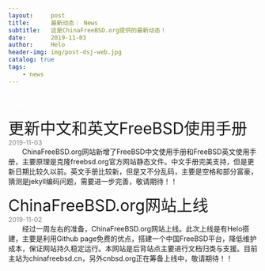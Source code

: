 ```yaml
---
layout:     post
title:      最新动态｜ News
subtitle:   这是ChinaFreeBSD.org提供的最新动态！
date:       2019-11-03
author:     Helo
header-img: img/post-dsj-web.jpg
catalog: true
tags:
    - news
---
```


## <font size="1" color="white">2019年11月</font>

<font size="6">更新中文和英文FreeBSD使用手册</font>  
<font size="2" color="gray">2019-11-03&ensp;&ensp;&ensp;&ensp;</font>  
&ensp;&ensp;&ensp;&ensp;ChinaFreeBSD.org网站新增了FreeBSD中文使用手册和FreeBSD英文使用手册，主要原理是克隆freebsd.org官方网站静态文件。中文手册完美支持，但是更新日期比较久以前。英文手册比较新，但是又不分乱码，主要是空格和部分富豪，猜测是jekyll编码问题，需要进一步完善，敬请期待！！

<font size="6">ChinaFreeBSD.org网站上线</font>  
<font size="2" color="gray">2019-11-02&ensp;&ensp;&ensp;&ensp;</font>    
&ensp;&ensp;&ensp;&ensp;经过一周左右的准备，ChinaFreeBSD.org网站上线。此次上线是有Helo搭建，主要是利用Github page免费的优点，搭建一个中国FreeBSD平台，降低维护成本，保证网站持久稳定运行。本网站是后背站点主要进行文档归类与支援。目前主站为chinafreebsd.cn，另外cnbsd.org正在筹备上线中，敬请期待！！

